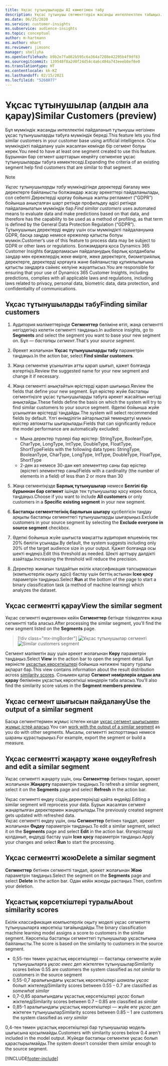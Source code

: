 ```yaml
---
title: Ұқсас тұтынушыларды AI көмегімен табу
description: Ұқсас тұтынушы сегменттерін жасанды интеллектпен табыңыз.
ms.date: 06/25/2020
ms.service: customer-insights
ms.subservice: audience-insights
ms.topic: conceptual
author: m-hartmann
ms.author: mhart
ms.reviewer: jimsonc
manager: shellyha
ms.openlocfilehash: b9b2e7fa862b595c6a364a7208e42295b4f9df83
ms.sourcegitcommit: 139548f8a2d0f24d54c4a6c404a743eeeb8ef8e0
ms.translationtype: HT
ms.contentlocale: kk-KZ
ms.lasthandoff: 02/15/2021
ms.locfileid: "5268877"
---
```

# <a name="similar-customers-preview"></a><span data-ttu-id="76421-103">Ұқсас тұтынушылар (алдын ала қарау)</span><span class="sxs-lookup"><span data-stu-id="76421-103">Similar Customers (preview)</span></span>

<span data-ttu-id="76421-104">Бұл мүмкіндік жасанды интеллектіні пайдаланып тұтынушы негізінен ұқсас тұтынушыларды табуға мүмкіндік береді.</span><span class="sxs-lookup"><span data-stu-id="76421-104">This feature lets you find similar customers in your customer base using artificial intelligence.</span></span> <span data-ttu-id="76421-105">Осы мүмкіндікті пайдалану үшін жасалған кемінде бір сегмент болуы керек.</span><span class="sxs-lookup"><span data-stu-id="76421-105">You need to have at least one segment created to use this feature.</span></span> <span data-ttu-id="76421-106">Бұрыннан бар сегмент шарттарын кеңейту сегментке ұқсас тұтынушыларды табуға көмектеседі.</span><span class="sxs-lookup"><span data-stu-id="76421-106">Expanding the criteria of an existing segment help find customers that are similar to that segment.</span></span>

> [!NOTE]
> <span data-ttu-id="76421-107">*Ұқсас тұтынушыларды табу* мүмкіндігінде деректерді бағалау мен деректерге байланысты болжамдар жасау әрекеттері пайдаланылады, сол себепті Деректерді қорғау бойынша жалпы регламент ("GDPR") бойынша анықталған шарт ретінде профильдеу әдісі ретінде пайдаланылатын мүмкіндік бар.</span><span class="sxs-lookup"><span data-stu-id="76421-107">*Find similar customers* uses automated means to evaluate data and make predictions based on that data, and therefore has the capability to be used as a method of profiling, as that term is defined by the General Data Protection Regulation (“GDPR”).</span></span> <span data-ttu-id="76421-108">Тұтынушының деректерді өңдеу үшін осы мүмкіндікті пайдалануына GDPR, басқа заңдар немесе ережелер қатысты болуы мүмкін.</span><span class="sxs-lookup"><span data-stu-id="76421-108">Customer’s use of this feature to process data may be subject to GDPR or other laws or regulations.</span></span> <span data-ttu-id="76421-109">Болжамдарға қоса Dynamics 365 Customer Insights бағдарламасын пайдаланудың барлық қолданбалы заңдар мен ережелердің жеке өмірге, жеке деректерге, биометриялық деректерге, деректерді қорғауға және байланыстар құпиялылығына қатысты заңдарға сәйкес келуіне жауаптысыз.</span><span class="sxs-lookup"><span data-stu-id="76421-109">You are responsible for ensuring that your use of Dynamics 365 Customer Insights, including predictions, complies with all applicable laws and regulations, including laws related to privacy, personal data, biometric data, data protection, and confidentiality of communications.</span></span>

## <a name="finding-similar-customers"></a><span data-ttu-id="76421-110">Ұқсас тұтынушыларды табу</span><span class="sxs-lookup"><span data-stu-id="76421-110">Finding similar customers</span></span>

1. <span data-ttu-id="76421-111">Аудитория мәліметтерінде **Сегменттер** бөліміне өтіп, жаңа сегментті негіздегіңіз келетін сегментті таңдаңыз.</span><span class="sxs-lookup"><span data-stu-id="76421-111">In audience insights, go to **Segments** and select the segment you want to base your new segment on.</span></span> <span data-ttu-id="76421-112">Бұл — *бастапқы сегмент*.</span><span class="sxs-lookup"><span data-stu-id="76421-112">That's your *source segment*.</span></span>

1. <span data-ttu-id="76421-113">Әрекет жолағынан **Ұқсас тұтынушыларды табу** параметрін таңдаңыз.</span><span class="sxs-lookup"><span data-stu-id="76421-113">In the action bar, select **Find similar customers**.</span></span>

1. <span data-ttu-id="76421-114">Жаңа сегментке ұсынылған атты қарап шығып, қажет болғанда өзгертіңіз.</span><span class="sxs-lookup"><span data-stu-id="76421-114">Review the suggested name for your new segment and change it if necessary.</span></span>

1. <span data-ttu-id="76421-115">Жаңа сегментті анықтайтын өрістерді қарап шығыңыз.</span><span class="sxs-lookup"><span data-stu-id="76421-115">Review the fields that define your new segment.</span></span> <span data-ttu-id="76421-116">Бұл өрістер жүйе бастапқы сегментіңізге ұқсас тұтынушыларды табуға әрекет жасайтын негізді анықтайды.</span><span class="sxs-lookup"><span data-stu-id="76421-116">These fields define the basis on which the system will try to find similar customers to your source segment.</span></span> <span data-ttu-id="76421-117">Әдепкі бойынша жүйе ұсынылған өрістерді таңдайды.</span><span class="sxs-lookup"><span data-stu-id="76421-117">The system will select recommended fields by default.</span></span>
  <span data-ttu-id="76421-118">Үлгі өнімділігін айтарлықтай төмендетуі мүмкін өрістер автоматты шығарылады:</span><span class="sxs-lookup"><span data-stu-id="76421-118">Fields that can significantly reduce the model performance are automatically excluded:</span></span>
  
   - <span data-ttu-id="76421-119">Мына деректер түрлері бар өрістер: StringType, BooleanType, CharType, LongType, IntType, DoubleType, FloatType, ShortType</span><span class="sxs-lookup"><span data-stu-id="76421-119">Fields with the following data types: StringType, BooleanType, CharType, LongType, IntType, DoubleType, FloatType, ShortType</span></span>
   - <span data-ttu-id="76421-120">2-ден аз немесе 30-дан көп элементтер саны бар өрістер (өрістегі элементтер саны)</span><span class="sxs-lookup"><span data-stu-id="76421-120">Fields with a cardinality (the number of elements in a field) of less than 2 or more than 30</span></span>

1. <span data-ttu-id="76421-121">Жаңа сегментіңізде **Барлық тұтынушылар** немесе **Белгілі бір бұрыннан бар сегмент** ішінде тек тұтынушылар қосу керек болса, таңдаңыз.</span><span class="sxs-lookup"><span data-stu-id="76421-121">Choose if you want to include **All customers** or only customers in a **Specific existing segment** in your new segment.</span></span>

1. <span data-ttu-id="76421-122">**Бастапқы сегменттегінің барлығын шығару** құсбелгісін таңдау арқылы бастапқы сегменттегі тұтынушыларды шығарыңыз.</span><span class="sxs-lookup"><span data-stu-id="76421-122">Exclude customers in your source segment by selecting the **Exclude everyone in source segment** checkbox.</span></span>

1. <span data-ttu-id="76421-123">Әдепкі бойынша жүйе шығыста мақсатты аудитория өлшемінің тек 20% бөлігін ұсынады.</span><span class="sxs-lookup"><span data-stu-id="76421-123">By default, the system suggests including only 20% of the target audience size in your output.</span></span> <span data-ttu-id="76421-124">Қажет болғанда осы шекті өңдеңіз.</span><span class="sxs-lookup"><span data-stu-id="76421-124">Edit this threshold as needed.</span></span> <span data-ttu-id="76421-125">Шекті арттыру дәлдікті азайтады.</span><span class="sxs-lookup"><span data-stu-id="76421-125">Increasing the threshold will reduce the precision.</span></span>

1. <span data-ttu-id="76421-126">Деректер жинағын талдайтын екілік классификация тапсырмасын (компьютерлік оқыту әдісі) бастау үшін беттің астынан **Іске қосу** параметрін таңдаңыз.</span><span class="sxs-lookup"><span data-stu-id="76421-126">Select **Run** at the bottom of the page to start a binary classification task (a method of machine learning) which analyzes the dataset.</span></span>

## <a name="view-the-similar-segment"></a><span data-ttu-id="76421-127">Ұқсас сегментті қарау</span><span class="sxs-lookup"><span data-stu-id="76421-127">View the similar segment</span></span>

<span data-ttu-id="76421-128">Ұқсас сегментті өңдегеннен кейін **Сегменттер** бетінде тізімделген жаңа сегментті таба аласыз.</span><span class="sxs-lookup"><span data-stu-id="76421-128">After processing the similar segment, you'll find the new segment listed on the **Segments** page.</span></span>

> [!div class="mx-imgBorder"]
> <span data-ttu-id="76421-129">![Ұқсас тұтынушылар сегменті](media/expanded-segment.png "Ұқсас тұтынушылар сегменті")</span><span class="sxs-lookup"><span data-stu-id="76421-129">![Similar customers segment](media/expanded-segment.png "Similar customers segment")</span></span>

<span data-ttu-id="76421-130">Сегмент мәліметін ашу үшін әрекет жолағынан **Көру** параметрін таңдаңыз.</span><span class="sxs-lookup"><span data-stu-id="76421-130">Select **View** in the action bar to open the segment detail.</span></span> <span data-ttu-id="76421-131">Бұл көріністе [ұқсастық көрсеткіштері](#about-similarity-scores) бойынша нәтижені тарату туралы ақпарат бар.</span><span class="sxs-lookup"><span data-stu-id="76421-131">This view contains information about the result distribution across [similarity scores](#about-similarity-scores).</span></span> <span data-ttu-id="76421-132">Сонымен қатар **Сегмент нөмірлерін алдын ала қарау** бөлімінен ұқсастық көрсеткіші мәндерін таба аласыз.</span><span class="sxs-lookup"><span data-stu-id="76421-132">You'll also find the similarity score values in the **Segment members preview**.</span></span>

## <a name="use-the-output-of-a-similar-segment"></a><span data-ttu-id="76421-133">Ұқсас сегмент шығысын пайдалану</span><span class="sxs-lookup"><span data-stu-id="76421-133">Use the output of a similar segment</span></span>

<span data-ttu-id="76421-134">Басқа сегменттермен жұмыс істеген кезде [ұқсас сегмент шығысымен жұмыс істей аласыз](segments.md).</span><span class="sxs-lookup"><span data-stu-id="76421-134">You can [work with the output of a similar segment](segments.md) as you do with other segments.</span></span> <span data-ttu-id="76421-135">Мысалы, сегментті экспорттаңыз немесе шараны құрастырыңыз.</span><span class="sxs-lookup"><span data-stu-id="76421-135">For example, export the segment or build a measure.</span></span>

## <a name="refresh-and-edit-a-similar-segment"></a><span data-ttu-id="76421-136">Ұқсас сегментті жаңарту және өңдеу</span><span class="sxs-lookup"><span data-stu-id="76421-136">Refresh and edit a similar segment</span></span>

<span data-ttu-id="76421-137">Ұқсас сегментті жаңарту үшін, оны **Сегменттер** бетінен таңдап, әрекет жолағынан **Жаңарту** параметрін таңдаңыз.</span><span class="sxs-lookup"><span data-stu-id="76421-137">To refresh a similar segment, select it on the **Segments** page and select **Refresh** in the action bar.</span></span>

<span data-ttu-id="76421-138">Ұқсас сегментті өңдеу сіздің деректеріңізді қайта өңдейді.</span><span class="sxs-lookup"><span data-stu-id="76421-138">Editing a similar segment will reprocess your data.</span></span> <span data-ttu-id="76421-139">Бұрын жасалған сегмент жаңартылған деректермен жаңартылады.</span><span class="sxs-lookup"><span data-stu-id="76421-139">The previously created segment gets updated with refreshed data.</span></span>    
<span data-ttu-id="76421-140">Ұқсас сегментті өңдеу үшін, оны **Сегменттер** бетінен таңдап, әрекет жолағынан **Өңдеу** параметрін таңдаңыз.</span><span class="sxs-lookup"><span data-stu-id="76421-140">To edit a similar segment, select it on the **Segments** page and select **Edit** in the action bar.</span></span> <span data-ttu-id="76421-141">Өзгерістерді қолданып, өңдеуді бастау үшін **Іске қосу** параметрін таңдаңыз.</span><span class="sxs-lookup"><span data-stu-id="76421-141">Apply your changes and select **Run** to start the processing.</span></span>

## <a name="delete-a-similar-segment"></a><span data-ttu-id="76421-142">Ұқсас сегментті жою</span><span class="sxs-lookup"><span data-stu-id="76421-142">Delete a similar segment</span></span>

<span data-ttu-id="76421-143">**Сегменттер** бетінен сегментті таңдап, әрекет жолағынан **Жою** параметрін таңдаңыз.</span><span class="sxs-lookup"><span data-stu-id="76421-143">Select the segment on the **Segments** page and select **Delete** in the action bar.</span></span> <span data-ttu-id="76421-144">Одан кейін жоюды растаңыз.</span><span class="sxs-lookup"><span data-stu-id="76421-144">Then, confirm your deletion.</span></span>

## <a name="about-similarity-scores"></a><span data-ttu-id="76421-145">Ұқсастық көрсеткіштері туралы</span><span class="sxs-lookup"><span data-stu-id="76421-145">About similarity scores</span></span>

<span data-ttu-id="76421-146">Екілік классификация компьютерлік оқыту моделі ұқсас сегментте тұтынушыларға көрсеткіш тағайындайды.</span><span class="sxs-lookup"><span data-stu-id="76421-146">The binary classification machine learning model assigns a score to customers in the similar segment.</span></span> <span data-ttu-id="76421-147">Көрсеткіш бастапқы сегменттегі тұтынушылар ұқсастығына байланысты.</span><span class="sxs-lookup"><span data-stu-id="76421-147">The score is based on the similarity to customers in the source segment.</span></span>

- <span data-ttu-id="76421-148">0,55-тен төмен ұқсастық көрсеткіштері — бастапқы сегментте жүйе тұтынушыларға *ұқсас емес* деп жіктелген тұтынушылар</span><span class="sxs-lookup"><span data-stu-id="76421-148">Similarity scores below 0.55 are customers the system classified as *not similar* to customers in the source segment</span></span>
- <span data-ttu-id="76421-149">0,55-0,7 аралығындағы ұқсастық көрсеткіштері *шамалы ұқсас* болып жіктеледі</span><span class="sxs-lookup"><span data-stu-id="76421-149">Similarity scores between 0.55 – 0.7 are classified as *somewhat similar*</span></span>
- <span data-ttu-id="76421-150">0,7-0,85 аралығындағы ұқсастық көрсеткіштері *ұқсас* болып жіктеледі</span><span class="sxs-lookup"><span data-stu-id="76421-150">Similarity scores between 0.7 – 0.85 are classified as *similar*</span></span>
- <span data-ttu-id="76421-151">0,85-1 аралығындағы ұқсастық көрсеткіштері — жүйе *өте ұқсас* деп жіктеген тұтынушылар</span><span class="sxs-lookup"><span data-stu-id="76421-151">Similarity scores between 0.85 – 1 are customers the system classified as *very similar*</span></span>

<span data-ttu-id="76421-152">0,4-тен төмен ұқсастық көрсеткіштері бар тұтынушылар модель шығысына қосылмайды.</span><span class="sxs-lookup"><span data-stu-id="76421-152">Customers with similarity scores below 0.4 aren't included in the model output.</span></span> <span data-ttu-id="76421-153">Жүйеде бастапқы сегментке ұқсас болып қарастырылмайды.</span><span class="sxs-lookup"><span data-stu-id="76421-153">The system doesn't consider them similar enough to the source segment.</span></span>


[!INCLUDE[footer-include](../includes/footer-banner.md)]